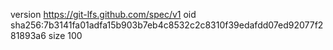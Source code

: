 version https://git-lfs.github.com/spec/v1
oid sha256:7b3141fa01adfa15b903b7eb4c8532c2c8310f39edafdd07ed92077f281893a6
size 100
